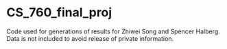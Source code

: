 # CS_760_final_proj
Code used for generations of results for Zhiwei Song and Spencer Halberg. Data is not included to avoid release of private information.
